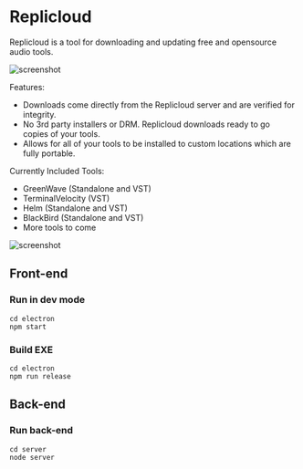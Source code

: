 # Replicloud

Replicloud is a tool for downloading and updating free and opensource audio tools.

![screenshot](https://github.com/replicat-audio/Replicloud/blob/master/demogif1.gif?raw=true)

Features:
* Downloads come directly from the Replicloud server and are verified for integrity.
* No 3rd party installers or DRM. Replicloud downloads ready to go copies of your tools.
* Allows for all of your tools to be installed to custom locations which are fully portable.

Currently Included Tools:
* GreenWave (Standalone and VST)
* TerminalVelocity (VST)
* Helm (Standalone and VST)
* BlackBird (Standalone and VST)
* More tools to come

![screenshot](https://github.com/replicat-audio/Replicloud/blob/master/demogif2.gif?raw=true)

## Front-end
### Run in dev mode
```
cd electron
npm start
```
### Build EXE
```
cd electron
npm run release
```

## Back-end
### Run back-end
```
cd server
node server
```